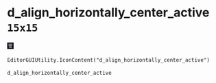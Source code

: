 # d_align_horizontally_center_active `15x15`
<img src="/img/d_align_horizontally_center_active.png" width=15 height=15>

``` CSharp
EditorGUIUtility.IconContent("d_align_horizontally_center_active")
```
```
d_align_horizontally_center_active
```
